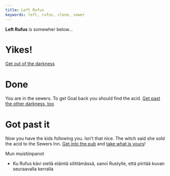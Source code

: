 ```yaml
---
title: Left Rufus
keywords: left, rufus, clone, sewer
---
```


**Left Rufus** is somewher below...

# Yikes!
[Get out of the darkness](010-darkness.md)

# Done
You are in the sewers. To get Goal back you should find the acid. [Get past the other darkness, too](020-second-darkness.md)

# Got past it
Now you have the kids following you. Isn't that nice. The witch said she sold the acid to the Sewers Inn. [Get into the pub](030-into-bar.md) and [take what is yours]()!


Mun muistiinpanot
- Ku Rufus kävi siellä eläintä silittämässä, sanoi Rustylle, että piirtää kuvan seuraavalla kerralla
